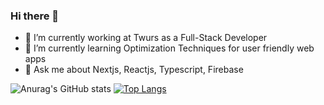 
### Hi there 👋

- 🔭 I’m currently working at Twurs as a Full-Stack Developer
- 🌱 I’m currently learning Optimization Techniques for user friendly web apps
- 💬 Ask me about Nextjs, Reactjs, Typescript, Firebase


![Anurag's GitHub stats](https://github-readme-stats.vercel.app/api?username=msku786&show_icons=true&theme=radical)
[![Top Langs](https://github-readme-stats.vercel.app/api/top-langs/?username=anuraghazra)](https://github.com/msku786anuraghazra/github-readme-stats)
